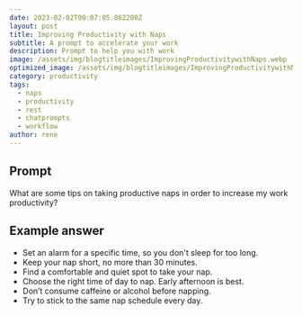 ```yaml
---
date: 2023-02-02T00:07:05.862200Z
layout: post
title: Improving Productivity with Naps
subtitle: A prompt to accelerate your work
description: Prompt to help you with work 
image: /assets/img/blogtitleimages/ImprovingProductivitywithNaps.webp
optimized_image: /assets/img/blogtitleimages/ImprovingProductivitywithNaps.webp
category: productivity
tags:
  - naps
  - productivity
  - rest
  - chatprompts
  - workflow
author: rene
---
```


## Prompt

  <div class='promptinnerdivtop'>
    <div class='prompttextdiv'>
    <p>What are some tips on taking productive naps in order to increase my work productivity?</p>
    </div>
  </div>


## Example answer
  <div class='promptinnerdivbottom' >
    <div class='prompttextdiv'>
    <p>

<ul>
  <li>Set an alarm for a specific time, so you don't sleep for too long.</li>
  <li>Keep your nap short, no more than 30 minutes.</li>
  <li>Find a comfortable and quiet spot to take your nap.</li>
  <li>Choose the right time of day to nap. Early afternoon is best.</li>
  <li>Don’t consume caffeine or alcohol before napping.</li>
  <li>Try to stick to the same nap schedule every day.</li>
</ul></p>
    </div>
  </div>

